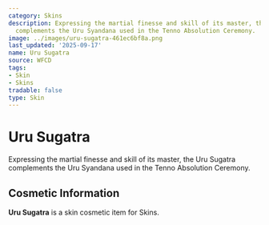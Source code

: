 ```yaml
---
category: Skins
description: Expressing the martial finesse and skill of its master, the Uru Sugatra
  complements the Uru Syandana used in the Tenno Absolution Ceremony.
image: ../images/uru-sugatra-461ec6bf8a.png
last_updated: '2025-09-17'
name: Uru Sugatra
source: WFCD
tags:
- Skin
- Skins
tradable: false
type: Skin
---
```


# Uru Sugatra

Expressing the martial finesse and skill of its master, the Uru Sugatra complements the Uru Syandana used in the Tenno Absolution Ceremony.

## Cosmetic Information

**Uru Sugatra** is a skin cosmetic item for Skins.

